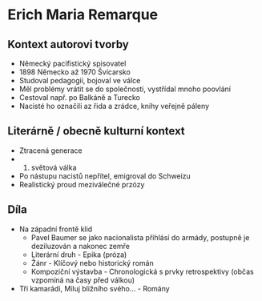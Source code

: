 # Erich Maria Remarque

## Kontext autorovi tvorby

- Německý pacifistický spisovatel
- 1898 Německo až 1970 Švícarsko
- Studoval pedagogii, bojoval ve válce
- Měl problémy vrátit se do společnosti, vystřídal mnoho poovlání
- Cestoval např. po Balkáně a Turecko
- Nacisté ho označili az řida a zrádce, knihy veřejně páleny

## Literárně / obecně kulturní kontext

- Ztracená generace
- 1. světová válka
- Po nástupu nacistů nepřítel, emigroval do Schweizu
- Realistický proud meziválečné przózy

## Díla

- Na západní frontě klid
  - Pavel Baumer se jako nacionalista přihlásí do armády, postupně je deziluzován a nakonec zemře
  - Literární druh - Epika (próza)
  - Žánr - Klíčový nebo historický román
  - Kompoziční výstavba - Chronologická s prvky retrospektivy (občas vzpomíná na časy před válkou)
- Tři kamarádi, Miluj bližního svého... - Romány
